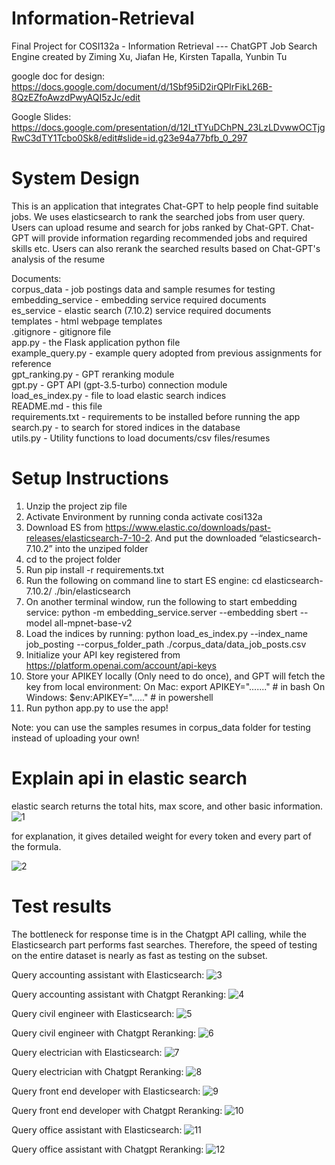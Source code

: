 # Information-Retrieval
Final Project for COSI132a - Information Retrieval --- ChatGPT Job Search Engine
created by Ziming Xu, Jiafan He, Kirsten Tapalla, Yunbin Tu

google doc for design:
https://docs.google.com/document/d/1Sbf95iD2irQPIrFikL26B-8QzEZfoAwzdPwyAQI5zJc/edit

Google Slides:
https://docs.google.com/presentation/d/12I_tTYuDChPN_23LzLDvwwOCTjgRwC3dTY1Tcbo0Sk8/edit#slide=id.g23e94a77bfb_0_297


# System Design
This is an application that integrates Chat-GPT to help people find suitable jobs.
We uses elasticsearch to rank the searched jobs from user query.
Users can upload resume and search for jobs ranked by Chat-GPT. Chat-GPT will provide information regarding recommended jobs and required skills etc.
Users can also rerank the searched results based on Chat-GPT's analysis of the resume

Documents: <br/>
corpus_data                 - job postings data and sample resumes for testing<br/>
embedding_service           - embedding service required documents <br/>
es_service                  - elastic search (7.10.2) service required documents <br/>
templates                   - html webpage templates <br/>
.gitignore                  - gitignore file <br/>
app.py                      - the Flask application python file<br/>
example_query.py            - example query adopted from previous assignments for reference<br/>
gpt_ranking.py              - GPT reranking module<br/>
gpt.py                      - GPT API (gpt-3.5-turbo) connection module<br/>
load_es_index.py            - file to load elastic search indices<br/>
README.md                   - this file<br/>
requirements.txt            - requirements to be installed before running the app<br/>
search.py                   - to search for stored indices in the database<br/>
utils.py                    - Utility functions to load documents/csv files/resumes<br/>


# Setup Instructions 
1. Unzip the project zip file
2. Activate Environment by running conda activate cosi132a
3. Download ES from https://www.elastic.co/downloads/past-releases/elasticsearch-7-10-2. 
And put the downloaded “elasticsearch-7.10.2” into the unziped folder
4. cd to the project folder
5. Run pip install -r requirements.txt
6. Run the following on command line to start ES engine: 
        cd elasticsearch-7.10.2/
        ./bin/elasticsearch
7. On another terminal window, run the following to start embedding service:
        python -m embedding_service.server --embedding sbert  --model all-mpnet-base-v2
8. Load the indices by running:
        python load_es_index.py --index_name job_posting --corpus_folder_path ./corpus_data/data_job_posts.csv
9. Initialize your API key registered from https://platform.openai.com/account/api-keys
10. Store your APIKEY locally (Only need to do once), and GPT will fetch the key from local environment:
    On Mac:
        export APIKEY="......."  # in bash
    On Windows:
        $env:APIKEY="....." # in powershell
11. Run python app.py to use the app! 

Note: you can use the samples resumes in corpus_data folder for testing instead of uploading your own! 


# Explain api in elastic search

elastic search returns the total hits, max score, and other basic information.
![1](https://user-images.githubusercontent.com/60807383/236937626-f0a4cf37-55cc-48e7-83c0-38b43af4a09a.png)

for explanation, it gives detailed weight for every token and every part of the formula.

 ![2](https://user-images.githubusercontent.com/60807383/236937635-db51833e-2097-48f9-b202-9d5bb974484c.png)


# Test results

The bottleneck for response time is in the Chatgpt API calling, while the Elasticsearch part performs fast searches. Therefore, the speed of testing on the entire dataset is nearly as fast as testing on the subset.

Query accounting assistant with Elasticsearch:
![3](/TestResults/accounting%20assistant1.png)

Query accounting assistant with Chatgpt Reranking:
![4](/TestResults/accounting%20assistant2.png)

Query civil engineer with Elasticsearch:
![5](/TestResults/civil%20engineer%201.png)

Query civil engineer with Chatgpt Reranking:
![6](/TestResults/civil%20engineer%202.png)

Query electrician with Elasticsearch:
![7](/TestResults/electrician1.png)

Query electrician with Chatgpt Reranking:
![8](/TestResults/electrician2.png)

Query front end developer with Elasticsearch:
![9](/TestResults/front%20end%20developer1.png)

Query front end developer with Chatgpt Reranking:
![10](/TestResults/front%20end%20developer2.png)

Query office assistant with Elasticsearch:
![11](/TestResults/office%20assistant1.png)

Query office assistant with Chatgpt Reranking:
![12](/TestResults/office%20assistant2.png)